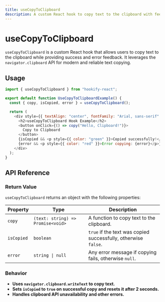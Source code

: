 ```yaml
---
title: useCopyToClipboard
description: A custom React hook to copy text to the clipboard with feedback.
---
```


# useCopyToClipboard

`useCopyToClipboard` is a custom React hook that allows users to copy text to the clipboard while providing success and error feedback. It leverages the `navigator.clipboard` API for modern and reliable text copying.

## Usage

```javascript
import { useCopyToClipboard } from "hookify-react";

export default function UseCopyToClipboardExample() {
  const { copy, isCopied, error } = useCopyToClipboard();

  return (
    <div style={{ textAlign: "center", fontFamily: "Arial, sans-serif" }}>
      <h2>useCopyToClipboard Hook Example</h2>
      <button onClick={() => copy("Hello, Clipboard!")}>
        Copy to Clipboard
      </button>
      {isCopied && <p style={{ color: "green" }}>Copied successfully!</p>}
      {error && <p style={{ color: "red" }}>Error copying: {error}</p>}
    </div>
  );
}
```

## API Reference

### Return Value

`useCopyToClipboard` returns an object with the following properties:

| Property    | Type                      | Description |
|------------|---------------------------|-------------|
| `copy`     | `(text: string) => Promise<void>` | A function to copy text to the clipboard. |
| `isCopied` | `boolean`                  | `true` if the text was copied successfully, otherwise `false`. |
| `error`    | `string \| null`           | Any error message if copying fails, otherwise `null`. |

### Behavior

- **Uses `navigator.clipboard.writeText` to copy text.**
- **Sets `isCopied` to `true` on successful copy and resets it after 2 seconds.**
- **Handles clipboard API unavailability and other errors.**
